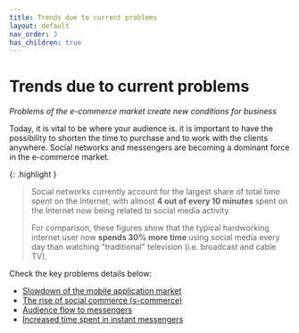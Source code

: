 ```yaml
---
title: Trends due to current problems
layout: default
nav_order: 3
has_children: true
---
```

# Trends due to current problems
_Problems of the e-commerce market create new conditions for business_

Today, it is vital to be where your audience is. it is important to have the possibility to shorten the time to purchase and to work with the clients anywhere. Social networks and messengers are becoming a dominant force in the e-commerce market.

{: .highlight }
> Social networks currently account for the largest share of total time spent on the Internet, with almost **4 out of every 10 minutes** spent on the Internet now being related to social media activity.
>
> For comparison, these figures show that the typical hardworking internet user now **spends 30% more time** using social media every day than watching "traditional" television (i.e. broadcast and cable TV).

Check the key problems details below:

- [Slowdown of the mobile application market](/en/docs/trends_due_to_current_problems/slowdown_of_the_mobile_application_market.html)
- [The rise of social commerce (s-commerce)](/en/docs/trends_due_to_current_problems/the_rise_of_social_commerce.html)
- [Audience flow to messengers](/en/docs/trends_due_to_current_problems/audience_flow_to_messengers.html)
- [Increased time spent in instant messengers](/en/docs/trends_due_to_current_problems/increased_time_spent_in_instant_messengers.html)